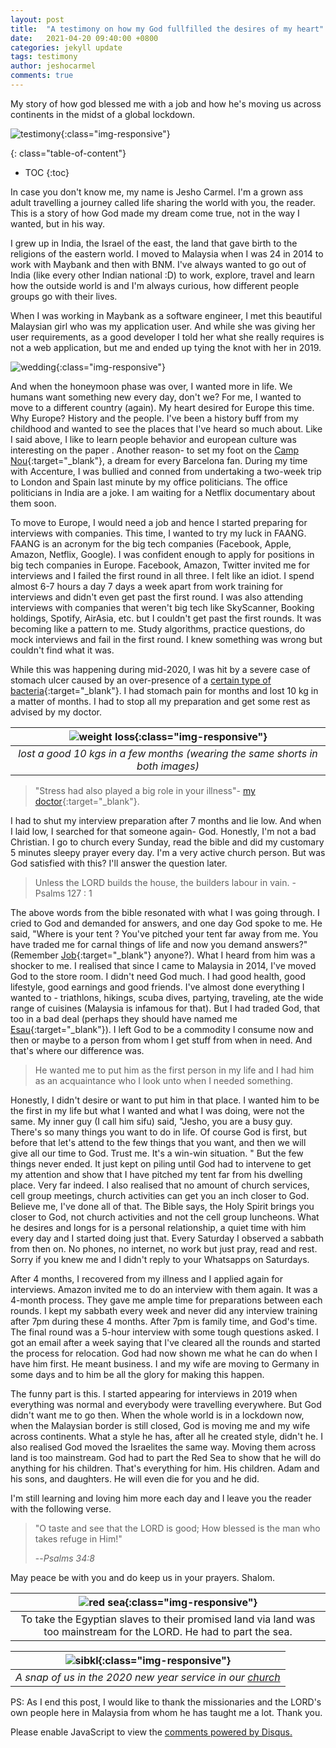 ```yaml
---
layout: post
title:  "A testimony on how my God fullfilled the desires of my heart"
date:   2021-04-20 09:40:00 +0800
categories: jekyll update
tags: testimony
author: jeshocarmel
comments: true
---
```

My story of how god blessed me with a job and how he's moving us across continents in the midst of a global lockdown.

![testimony](/assets/images/testimony.jpg){:class="img-responsive"}

{: class="table-of-content"}
* TOC
{:toc}

In case you don't know me, my name is Jesho Carmel. I'm a grown ass adult travelling a journey called life sharing the world with you, the reader. This is a story of how God made my dream come true, not in the way I wanted, but in his way.

I grew up in India, the Israel of the east, the land that gave birth to the religions of the eastern world. I moved to Malaysia when I was 24 in 2014 to work with Maybank and then with BNM. I've always wanted to go out of India (like every other Indian national :D) to work, explore, travel and learn how the outside world is and I'm always curious, how different people groups go with their lives. 

When I was working in Maybank as a software engineer, I met this beautiful Malaysian girl who was my application user. And while she was giving her user requirements, as a good developer I told her what she really requires is not a web application, but me and ended up tying the knot with her in 2019.

![wedding](/assets/images/wedding.png){:class="img-responsive"}


And when the honeymoon phase was over, I wanted more in life. We humans want something new every day, don't we? For me, I wanted to move to a different country (again). My heart desired for Europe this time. Why Europe? History and the people. I've  been a history buff from my childhood and wanted to see the places that I've heard so much about. Like I said above, I like to learn people behavior and european culture was interesting on the paper . Another reason- to set my foot on the [Camp Nou](https://en.wikipedia.org/wiki/Camp_Nou){:target="_blank"}, a dream for every Barcelona fan. During my time with Accenture, I was bullied and conned from undertaking a two-week trip to London and Spain last minute by my office politicians. The office politicians in India are a joke. I am waiting for a Netflix documentary about them soon.

To move to Europe, I would need a job and hence I started preparing for interviews with companies. This time, I wanted to try my luck in FAANG. FAANG is an acronym for the big tech companies (Facebook, Apple, Amazon, Netflix, Google). I was confident enough to apply for positions in big tech companies in Europe. Facebook, Amazon, Twitter invited me for interviews and I failed the first round in all three. I felt like an idiot. I spend almost 6-7 hours a day 7 days a week apart from work training for interviews and didn't even get past the first round. I was also attending interviews with companies that weren't big tech like SkyScanner, Booking holdings, Spotify, AirAsia, etc. but I couldn't get past the first rounds. It was becoming like a pattern to me. Study algorithms, practice questions, do mock interviews and fail in the first round. I knew something was wrong but couldn't find what it was.

 While this was happening during mid-2020, I was hit by a severe case of stomach ulcer caused by an over-presence of a [certain type of bacteria](https://www.google.com/search?kgmid=/m/01cb_k&hl=en-MY&q=Helicobacter+pylori&kgs=3391d25582218f5d&shndl=0&source=sh/x/kp&entrypoint=sh/x/kp){:target="_blank"}. I had stomach pain for months and lost 10 kg in a matter of months. I had to stop all my preparation and get some rest as advised by my doctor. 

 | ![weight loss](/assets/images/weight_loss.png){:class="img-responsive"} |
|:--:|
| *lost a good 10 kgs in a few months (wearing the same shorts in both images)* |

 
 > "Stress had also played a big role in your illness"- [my doctor](https://www.nsr.org.my/list1viewdetails.asp?Account=1625){:target="_blank"}. 
 
 I had to shut my interview preparation after 7 months and lie low. And when I laid low, I searched for that someone again- God. Honestly, I'm not a bad Christian. I go to church every Sunday, read the bible and did my customary 5 minutes sleepy prayer every day. I'm a very active church person. But was God satisfied with this? I'll answer the question later.

 > Unless the LORD builds the house, the builders labour in vain. - Psalms 127 : 1

The above words from the bible resonated with what I was going through. I cried to God and demanded for answers, and one day God spoke to me. He said, "Where is your tent ? You've pitched your tent far away from me. You have traded me for carnal things of life and now you demand answers?" (Remember [Job](https://en.wikipedia.org/wiki/Job_biblical_figure){:target="_blank"} anyone?). What I heard from him was a shocker to me. I realised that since I came to Malaysia in 2014, I've moved God to the store room. I didn't need God much. I had good health, good lifestyle, good earnings and good friends. I've almost done everything I wanted to -  triathlons, hikings, scuba dives, partying, traveling, ate the wide range of cuisines (Malaysia is infamous for that). But I had traded God, that too in a bad deal (perhaps they should have named me [Esau](https://en.wikipedia.org/wiki/Esau){:target="_blank"}). I left God to be a commodity I consume now and then or maybe to a person from whom I get stuff from when in need. And that's where our difference was.

> He wanted me to put him as the first person in my life and I had him as an acquaintance who I look unto when I needed something. 


Honestly, I didn't desire or want to put him in that place. I wanted him to be the first in my life but what I wanted and what I was doing, were not the same. My inner guy (I call him sifu) said, "Jesho, you are a busy guy. There's so many things you want to do in life. Of course God is first, but before that let's attend to the few things that you want, and then we will give all our time to God. Trust me. It's a win-win situation. " But the few things never ended. It just kept on piling until God had to intervene to get my attention and show that I have pitched my tent far from his dwelling place. Very far indeed. I also realised that no amount of church services, cell group meetings, church activities can get you an inch closer to God. Believe me, I've done all of that. The Bible says, the Holy Spirit brings you closer to God, not church activities and not the cell group luncheons. What he desires and longs for is a personal relationship, a quiet time with him every day and I started doing just that. Every Saturday I observed a sabbath from then on. No phones, no internet, no work but just pray, read and rest. Sorry if you knew me and I didn't reply to your Whatsapps on Saturdays.

After 4 months, I recovered from my illness and I applied again for interviews. Amazon invited me to do an interview with them again. It was a 4-month process. They gave me ample time for preparations between each rounds. I kept my sabbath every week and never did any interview training after 7pm during these 4 months. After 7pm is family time, and God's time. The final round was a 5-hour interview with some tough questions asked. I got an email after a week saying that I've cleared all the rounds and started the process for relocation. God had now shown me what he can do when I have him first. He meant business. I and my wife are moving to Germany in some days and to him be all the glory for making this happen.

The funny part is this. I started appearing for interviews in 2019 when everything was normal and everybody were travelling everywhere. But God didn't want me to go then. When the whole world is in a lockdown now, when the Malaysian border is still closed, God is moving me and my wife across continents. What a style he has, after all he created style, didn't he. I also realised God moved the Israelites the same way. Moving them across land is too mainstream. God had to part the Red Sea to show that he will do anything for his children. That's everything for him. His children. Adam and his sons, and daughters. He will even die for you and he did.

I'm still learning and loving him more each day and I leave you the reader with the following verse.

> "O taste and see that the LORD is good; How blessed is the man who takes refuge in Him!"
>
> --<cite>Psalms 34:8</cite>

May peace be with you and do keep us in your prayers. Shalom. 

| ![red sea ](/assets/images/red_sea.gif){:class="img-responsive"} |
|:--:|
| To take the Egyptian slaves to their promised land via land was too mainstream for the LORD. He had to part the sea. |






| ![sibkl ](/assets/images/sibkl.jpg){:class="img-responsive"} |
|:--:|
| *A snap of us in the 2020 new year service in our [church](https://sibkl.org.my/)* |

PS: As I end this post, I would like to thank the missionaries and the LORD's own people here in Malaysia from whom he has taught me a lot. Thank you.


<div id="disqus_thread"></div>
<script>

/**
*  RECOMMENDED CONFIGURATION VARIABLES: EDIT AND UNCOMMENT THE SECTION BELOW TO INSERT DYNAMIC VALUES FROM YOUR PLATFORM OR CMS.
*  LEARN WHY DEFINING THESE VARIABLES IS IMPORTANT: https://disqus.com/admin/universalcode/#configuration-variables*/
/*
var disqus_config = function () {
this.page.url = PAGE_URL;  // Replace PAGE_URL with your page's canonical URL variable
this.page.identifier = PAGE_IDENTIFIER; // Replace PAGE_IDENTIFIER with your page's unique identifier variable
};
*/
(function() { // DON'T EDIT BELOW THIS LINE
var d = document, s = d.createElement('script');
s.src = 'https://jeshocarmel-github-io.disqus.com/embed.js';
s.setAttribute('data-timestamp', +new Date());
(d.head || d.body).appendChild(s);
})();
</script>
<noscript>Please enable JavaScript to view the <a href="https://disqus.com/?ref_noscript">comments powered by Disqus.</a></noscript>
                            